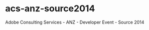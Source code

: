 acs-anz-source2014
==================

Adobe Consulting Services - ANZ - Developer Event - Source 2014
